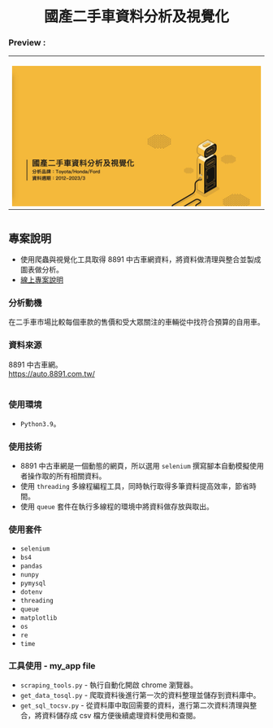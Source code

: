 
<div align="center">

# 國產二手車資料分析及視覺化
</div>

###  Preview :

<table width="100%"> 
<tr>
<td width="50%">      
&nbsp; 
<br>
<img src="./public/project_home.jpg">
</td> 
</tr>
</table>

#

## 專案說明
- 使用爬蟲與視覺化工具取得 8891 中古車網資料，將資料做清理與整合並製成圖表做分析。
- <a href="https://drive.google.com/file/d/12MLlj9-V30H9OGr7XbKIy55qCCZtEmCs/view?usp=sharing" target="_blank">線上專案說明</a>

### 分析動機
在二手車市場比較每個車款的售價和受大眾關注的車輛從中找符合預算的自用車。<br>

### 資料來源
8891 中古車網。<br>
https://auto.8891.com.tw/<br>


#
### 使用環境
- `Python3.9`。

### 使用技術
- 8891 中古車網是一個動態的網頁，所以選用 `selenium` 撰寫腳本自動模擬使用者操作取的所有相關資料。
- 使用 `threading` 多線程編程工具，同時執行取得多筆資料提高效率，節省時間。
- 使用 `queue` 套件在執行多線程的環境中將資料做存放與取出。


### 使用套件
- `selenium`
- `bs4`
- `pandas`
- `nunpy`
- `pymysql`
- `dotenv`
- `threading`
- `queue`
- `matplotlib`
- `os`
- `re`
- `time`


### 工具使用 - my_app file
- `scraping_tools.py` - 執行自動化開啟 chrome 瀏覽器。
- `get_data_tosql.py` - 爬取資料後進行第一次的資料整理並儲存到資料庫中。
- `get_sql_tocsv.py` - 從資料庫中取回需要的資料，進行第二次資料清理與整合，將資料儲存成 csv 檔方便後續處理資料使用和查閱。
